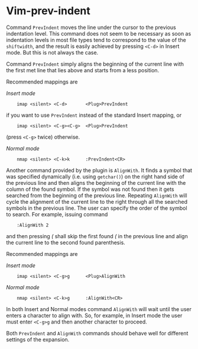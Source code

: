 Vim-prev-indent
===============

Command `PrevIndent` moves the line under the cursor to the previous
indentation level. This command does not seem to be necessary as soon as
indentation levels in most file types tend to correspond to the value of
the `shiftwidth`, and the result is easily achieved by pressing `<C-d>` in
Insert mode. But this is not always the case.

Command `PrevIndent` simply aligns the beginning of the current line with
the first met line that lies above and starts from a less position.

Recommended mappings are

*Insert mode*

```vim
    imap <silent> <C-d>       <Plug>PrevIndent
```

if you want to use `PrevIndent` instead of the standard Insert mapping, or

```vim
    imap <silent> <C-g><C-g>  <Plug>PrevIndent
```

(press `<C-g>` twice) otherwise.

*Normal mode*

```vim
    nmap <silent> <C-k>k      :PrevIndent<CR>
```

Another command provided by the plugin is `AlignWith`. It finds a symbol
that was specified dynamically (i.e. using `getchar()`) on the right hand
side of the previous line and then aligns the beginning of the current
line with the column of the found symbol. If the symbol was not found then
it gets searched from the beginning of the previous line. Repeating
`AlignWith` will cycle the alignment of the current line to the right
through all the searched symbols in the previous line. The user can
specify the order of the symbol to search. For example, issuing command

```vim
    :AlignWith 2
```

and then pressing *(* shall skip the first found *(* in the previous line
and align the current line to the second found parenthesis.

Recommended mappings are

*Insert mode*

```vim
    imap <silent> <C-g>g      <Plug>AlignWith
```

*Normal mode*

```vim
    nmap <silent> <C-k>g      :AlignWith<CR>
```

In both Insert and Normal modes command `AlignWith` will wait until the user
enters a character to align with. So, for example, in Insert mode the user
must enter `<C-g>g` and then another character to proceed.

Both `PrevIndent` and `AlignWith` commands should behave well for different
settings of the *<Tab>* expansion.

